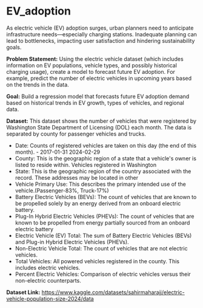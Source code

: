 # EV_adoption

As electric vehicle (EV) adoption surges, urban planners need to anticipate infrastructure needs—especially charging stations. Inadequate planning can lead to bottlenecks, impacting user satisfaction and hindering sustainability goals.

**Problem Statement:** Using the electric vehicle dataset (which includes information on EV populations, vehicle types, and possibly historical charging usage), create a model to forecast future EV adoption. For example, predict the number of electric vehicles in upcoming years based on the trends in the data.

**Goal:** Build a regression model that forecasts future EV adoption demand based on historical trends in EV growth, types of vehicles, and regional data.

**Dataset:** This dataset shows the number of vehicles that were registered by Washington State Department of Licensing (DOL) each month. The data is separated by county for passenger vehicles and trucks.

- Date: Counts of registered vehicles are taken on this day (the end of this month). - 2017-01-31
2024-02-29
- County: This is the geographic region of a state that a vehicle's owner is listed to reside within. Vehicles registered in Washington
- State: This is the geographic region of the country associated with the record. These addresses may be located in other
- Vehicle Primary Use: This describes the primary intended use of the vehicle.(Passenger-83%, Truck-17%)
- Battery Electric Vehicles (BEVs): The count of vehicles that are known to be propelled solely by an energy derived from an onboard electric battery.
- Plug-In Hybrid Electric Vehicles (PHEVs): The count of vehicles that are known to be propelled from energy partially sourced from an onboard electric battery
- Electric Vehicle (EV) Total: The sum of Battery Electric Vehicles (BEVs) and Plug-in Hybrid Electric Vehicles (PHEVs).
- Non-Electric Vehicle Total: The count of vehicles that are not electric vehicles.
- Total Vehicles: All powered vehicles registered in the county. This includes electric vehicles.
- Percent Electric Vehicles: Comparison of electric vehicles versus their non-electric counterparts.

**Dataset Link:** https://www.kaggle.com/datasets/sahirmaharajj/electric-vehicle-population-size-2024/data
